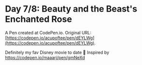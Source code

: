 # Day 7/8: Beauty and the Beast's Enchanted Rose
 A Pen created at CodePen.io. Original URL: [https://codepen.io/acupoftee/pen/dEYLWg](https://codepen.io/acupoftee/pen/dEYLWg).

 Definitely my fav Disney movie to date 🥀 Inspired by https://codepen.io/maaarj/pen/gmNeXd
